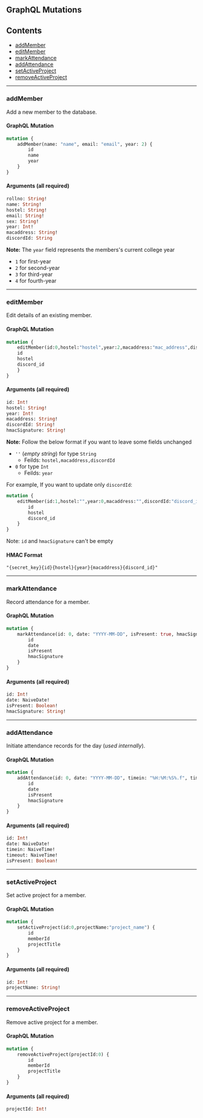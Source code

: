 ## GraphQL Mutations

## Contents
- [addMember](#addmember)
- [editMember](#editmember)
- [markAttendance](#markattendance)
- [addAttendance](#addattendance)
- [setActiveProject](#setactiveproject)
- [removeActiveProject](#re)

---

### addMember
Add a new member to the database.

#### GraphQL Mutation
```graphql
mutation {
    addMember(name: "name", email: "email", year: 2) {
        id
        name
        year
    }
}
```

#### Arguments (all required)
```graphql
rollno: String!
name: String!
hostel: String!
email: String!
sex: String!
year: Int!
macaddress: String!
discordId: String
```

**Note:** The `year` field represents the members's current college year
- `1` for first-year
- `2` for second-year
- `3` for third-year
- `4` for fourth-year

---

### editMember
Edit details of an existing member.

#### GraphQL Mutation
```graphql
mutation {
    editMember(id:0,hostel:"hostel",year:2,macaddress:"mac_address",discordId:"discord_id",hmacSignature:"hmac_signature") {
    id
    hostel
    discord_id
    }
}
```

#### Arguments (all required)
```graphql
id: Int!
hostel: String!
year: Int!
macaddress: String!
discordId: String!
hmacSignature: String!
```

**Note:** Follow the below format if you want to leave some fields unchanged
- `''` (*empty string*) for type `String`
    - Feilds: `hostel,macaddress,discordId`
- `0` for type `Int`
    - Feilds: `year`

For example, If you want to update only `discordId`:

```graphql
mutation {
    editMember(id:1,hostel:"",year:0,macaddress:"",discordId:"discord_id",hmacSignature:"hmac_signature") {
        id
        hostel
        discord_id
    }
}
```

Note: `id` and `hmacSignature` can't be empty

#### HMAC Format

```
"{secret_key}{id}{hostel}{year}{macaddress}{discord_id}"
```

---

### markAttendance
Record attendance for a member.

#### GraphQL Mutation  
```graphql
mutation {
    markAttendance(id: 0, date: "YYYY-MM-DD", isPresent: true, hmacSignature: "hmac_signature") {
        id
        date
        isPresent
        hmacSignature
    }
}
```

#### Arguments (all required)
```graphql
id: Int!
date: NaiveDate!
isPresent: Boolean!
hmacSignature: String!
```

---

### addAttendance
Initiate attendance records for the day (*used internally*).

#### GraphQL Mutation
```graphql
mutation {
    addAttendance(id: 0, date: "YYYY-MM-DD", timein: "%H:%M:%S%.f", timeout: "%H:%M:%S%.f", isPresent:true) {
        id
        date
        isPresent
        hmacSignature
    }
}
```

#### Arguments (all required)
```graphql
id: Int!
date: NaiveDate!
timein: NaiveTime!
timeout: NaiveTime!
isPresent: Boolean!
```
---

### setActiveProject
Set active project for a member.

#### GraphQL Mutation
```graphql
mutation {
    setActiveProject(id:0,projectName:"project_name") {
        id
        memberId
        projectTitle
    }
}
```

#### Arguments (all required)
```graphql
id: Int!
projectName: String!
```

---

### removeActiveProject
Remove active project for a member.

#### GraphQL Mutation
```graphql
mutation {
    removeActiveProject(projectId:0) {
        id
        memberId
        projectTitle
    }
}
```

#### Arguments (all required)
```graphql
projectId: Int!
```